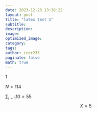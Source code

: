 ```yaml
---
date: 2023-12-23 13:38:22
layout: post
title: "latex test 1"
subtitle:
description:
image:
optimized_image:
category:
tags:
author: icer233
paginate: false
math: true
---
```


$1$

$N>114$

$\sum_{i=1}{10} = 55$
$$
X=5
$$

